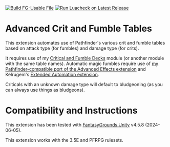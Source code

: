 [![Build FG-Usable File](https://github.com/bmos/FG-PFRPG-Auto-Crit-and-Fumble/actions/workflows/release.yml/badge.svg)](https://github.com/bmos/FG-PFRPG-Auto-Crit-and-Fumble/actions/workflows/release.yml) [![Run Luacheck on Latest Release](https://github.com/bmos/FG-PFRPG-Auto-Crit-and-Fumble/actions/workflows/luacheck.yml/badge.svg)](https://github.com/bmos/FG-PFRPG-Auto-Crit-and-Fumble/actions/workflows/luacheck.yml)

# Advanced Crit and Fumble Tables
This extension automates use of Pathfinder's various crit and fumble tables based on attack type (for fumbles) and damage type (for crits).

It requires use of my [Critical and Fumble Decks](https://github.com/FG-Unofficial-Developers-Guild/FG-PFRPG-Critical-and-Fumble-Deck) module (or another module with the same table names). Automatic magic fumbles require use of [my Pathfinder-compatible port of the Advanced Effects extension](https://github.com/FG-Unofficial-Developers-Guild/FG-PFRPG-Advanced-Effects) and Kelrugem's [Extended Automation extension](https://github.com/FG-Unofficial-Developers-Guild/Extended-automation-and-overlays).

Criticals with an unknown damage type will default to bludgeoning (as you can always use things as bludgeons).

# Compatibility and Instructions
This extension has been tested with [FantasyGrounds Unity](https://www.fantasygrounds.com/home/FantasyGroundsUnity.php) v4.5.8 (2024-06-05).

This extension works with the 3.5E and PFRPG rulesets.
